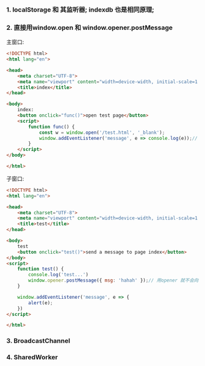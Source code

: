 
### 1. localStorage 和 其监听器; indexdb 也是相同原理;

### 2. 直接用window.open 和 window.opener.postMessage 

主窗口:
```html
<!DOCTYPE html>
<html lang="en">

<head>
    <meta charset="UTF-8">
    <meta name="viewport" content="width=device-width, initial-scale=1.0">
    <title>index</title>
</head>

<body>
    index:
    <button onclick="func()">open test page</button>
    <script>
        function func() {
            const w = window.open('/test.html', '_blank');
            window.addEventListener('message', e => console.log(e));// 这里w 和 window 是同一个对象
        }
    </script>
</body>

</html>
```

子窗口:

```html
<!DOCTYPE html>
<html lang="en">

<head>
    <meta charset="UTF-8">
    <meta name="viewport" content="width=device-width, initial-scale=1.0">
    <title>test</title>
</head>

<body>
    test
    <button onclick="test()">send a message to page index</button>
</body>
<script>
    function test() {
        console.log('test...')
        window.opener.postMessage({ msg: 'hahah' });// 用opener 就不会向子窗口本身发送消息
    }

    window.addEventListener('message', e => {
        alert(e);
    })
</script>

</html>
```

### 3.  BroadcastChannel

### 4.  SharedWorker
